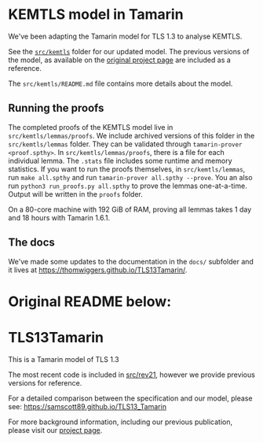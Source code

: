 # KEMTLS model in Tamarin

We've been adapting the Tamarin model for TLS 1.3 to analyse KEMTLS.

See the [`src/kemtls`](src/kemtls) folder for our updated model.
The previous versions of the model, as available on the [original project page](https://github.com/tls13tamarin/TLS13Tamarin) are included as a reference.

The `src/kemtls/README.md` file contains more details about the model.

## Running the proofs

The completed proofs of the KEMTLS model live in `src/kemtls/lemmas/proofs`.
We include archived versions of this folder in the `src/kemtls/lemmas` folder.
They can be validated through `tamarin-prover <proof.spthy>`.
In `src/kemtls/lemmas/proofs`, there is a file for each individual lemma.
The `.stats` file includes some runtime and memory statistics.
If you want to run the proofs themselves, in `src/kemtls/lemmas`, run ``make all.spthy`` and run
``tamarin-prover all.spthy --prove``.
You an also run `python3 run_proofs.py all.spthy` to prove the lemmas one-at-a-time.
Output will be written in the `proofs` folder.

On a 80-core machine with 192 GiB of RAM, proving all lemmas takes 1 day and 18 hours with Tamarin 1.6.1.

## The docs

We've made some updates to the documentation in the `docs/` subfolder and it lives at https://thomwiggers.github.io/TLS13Tamarin/.

# Original README below:
# TLS13Tamarin
This is a Tamarin model of TLS 1.3

The most recent code is included in [src/rev21](src/rev21), however we provide previous
versions for reference.

For a detailed comparison between the specification and our model, please see:
https://samscott89.github.io/TLS13_Tamarin

For more background information, including our previous publication, please visit our [project page](http://tls13tamarin.github.io/TLS13Tamarin/).
